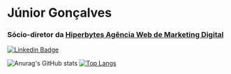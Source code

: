 # Júnior Gonçalves
### Sócio-diretor da [Hiperbytes Agência Web de Marketing Digital](http://hiperbytes.com.br/)

[![Linkedin Badge](https://img.shields.io/badge/-LinkedIn-blue?style=flat-square&logo=Linkedin&logoColor=white&link=https://www.linkedin.com/in/fagnerpsantos/)](https://www.linkedin.com/in/jrgoncalves85/)

![Anurag's GitHub stats](https://github-readme-stats.vercel.app/api?username=jrgoncalves85&show_icons=true) [![Top Langs](https://github-readme-stats.vercel.app/api/top-langs/?username=jrgoncalves85&hide=javascript,less&layout=compact)](https://github.com/anuraghazra/github-readme-stats)
